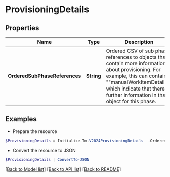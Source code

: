 # ProvisioningDetails
## Properties

Name | Type | Description | Notes
------------ | ------------- | ------------- | -------------
**OrderedSubPhaseReferences** | **String** | Ordered CSV of sub phase references to objects that contain more information about provisioning. For example, this can contain &quot;&quot;manualWorkItemDetails&quot;&quot; which indicate that there is further information in that object for this phase. | [optional] 

## Examples

- Prepare the resource
```powershell
$ProvisioningDetails = Initialize-Tm.V2024ProvisioningDetails  -OrderedSubPhaseReferences manualWorkItemDetails
```

- Convert the resource to JSON
```powershell
$ProvisioningDetails | ConvertTo-JSON
```

[[Back to Model list]](../README.md#documentation-for-models) [[Back to API list]](../README.md#documentation-for-api-endpoints) [[Back to README]](../README.md)

